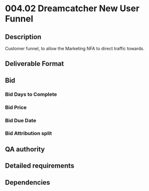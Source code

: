 # 004.02 Dreamcatcher New User Funnel

## Description

Customer funnel, to allow the Marketing NFA to direct traffic towards.

## Deliverable Format

## Bid 

### Bid Days to Complete

### Bid Price

### Bid Due Date

### Bid Attribution split

## QA authority

## Detailed requirements

## Dependencies
